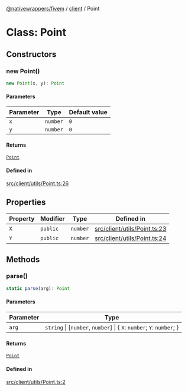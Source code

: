 [@nativewrappers/fivem](../../README.md) / [client](../README.md) / Point

# Class: Point

## Constructors

### new Point()

```ts
new Point(x, y): Point
```

#### Parameters

| Parameter | Type | Default value |
| ------ | ------ | ------ |
| `x` | `number` | `0` |
| `y` | `number` | `0` |

#### Returns

[`Point`](Point.md)

#### Defined in

[src/client/utils/Point.ts:26](https://github.com/nativewrappers/fivem/blob/87bcb6b348baa538f549670f784fcd3ed14240d8/src/client/utils/Point.ts#L26)

## Properties

| Property | Modifier | Type | Defined in |
| ------ | ------ | ------ | ------ |
| `X` | `public` | `number` | [src/client/utils/Point.ts:23](https://github.com/nativewrappers/fivem/blob/87bcb6b348baa538f549670f784fcd3ed14240d8/src/client/utils/Point.ts#L23) |
| `Y` | `public` | `number` | [src/client/utils/Point.ts:24](https://github.com/nativewrappers/fivem/blob/87bcb6b348baa538f549670f784fcd3ed14240d8/src/client/utils/Point.ts#L24) |

## Methods

### parse()

```ts
static parse(arg): Point
```

#### Parameters

| Parameter | Type |
| ------ | ------ |
| `arg` | `string` \| [`number`, `number`] \| \{ `X`: `number`; `Y`: `number`; \} |

#### Returns

[`Point`](Point.md)

#### Defined in

[src/client/utils/Point.ts:2](https://github.com/nativewrappers/fivem/blob/87bcb6b348baa538f549670f784fcd3ed14240d8/src/client/utils/Point.ts#L2)
